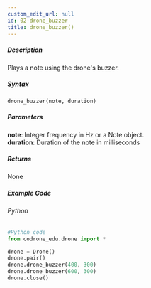 ```yaml
---
custom_edit_url: null
id: 02-drone_buzzer
title: drone_buzzer()
---
```


##### Description

Plays a note using the drone's buzzer. <br />

##### Syntax
```drone_buzzer(note, duration)```<br />


##### Parameters

**note**: Integer frequency in Hz or a Note object.<br />
**duration**: Duration of the note in milliseconds<br />


##### Returns
None

##### Example Code
###### Python
```python
#Python code
from codrone_edu.drone import *

drone = Drone()
drone.pair()
drone.drone_buzzer(400, 300)
drone.drone_buzzer(600, 300)
drone.close()
```